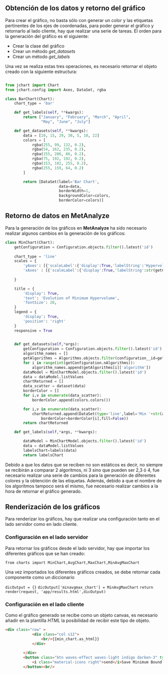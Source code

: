 ## Obtención de los datos y retorno del gráfico

Para crear el gráfico, no basta sólo con generar un color y las etiquetas pertinentes de los ejes de coordenadas, para poder generar el gráfico y retornarlo al lado cliente, hay que realizar una serie de tareas. El orden para la generación del gráfico es el siguiente:

* Crear la clase del gráfico
* Crear un método *get_datasets*
* Crear un método *get_labels*

Una vez se realiza estas tres operaciones, es necesario retornar el objeto creado con la siguiente estructura:

```python

from jchart import Chart
from jchart.config import Axes, DataSet, rgba

class BarChart(Chart):
    chart_type = 'bar'

    def get_labels(self, **kwargs):
        return ["January", "February", "March", "April",
                "May", "June", "July"]

    def get_datasets(self, **kwargs):
        data = [10, 15, 29, 30, 5, 10, 22]
        colors = [
            rgba(255, 99, 132, 0.2),
            rgba(54, 162, 235, 0.2),
            rgba(255, 206, 86, 0.2),
            rgba(75, 192, 192, 0.2),
            rgba(153, 102, 255, 0.2),
            rgba(255, 159, 64, 0.2)
        ]

        return [DataSet(label='Bar Chart',
                        data=data,
                        borderWidth=1,
                        backgroundColor=colors,
                        borderColor=colors)]
```
## Retorno de datos en MetAnalyze

Para la generación de los gráficos en **MetAnalyze** ha sido necesario realizar algunos cambios en la generación de los gráficos:

```python
class MinChart(Chart):
    getConfiguration = Configuration.objects.filter().latest('id')
  
    chart_type = 'line'
    scales = {
        'yAxes': [{'scaleLabel':{'display':True,'labelString':'Hypervolume','fontSize':int(15)}}],
        'xAxes' : [{'scaleLabel':{'display':True,'labelString':str(getConfiguration.evaluation),'fontSize':int(20)}}]
        
    }

    title = {
        'display': True,
        'text': 'Evolution of Minimum Hypervolume',
        'fontSize': 20,
    }
    legend = {
        'display': True,
        'position': 'right'
    }
    responsive = True
    

    def get_datasets(self,*args):
        getConfiguration = Configuration.objects.filter().latest('id')
        algorithm_names = []
        getAlgorithms = Algorithms.objects.filter(configuration__id=getConfiguration.id).values().distinct()
        for i in range(int(getConfiguration.nAlgorithms)):
            algorithm_names.append(getAlgorithms[i]['algorithm'])
        dataModel = MinChartModel.objects.filter().latest('id')
        data = dataModel.listValues
        chartReturned = []
        data_scatter = dataset(data)
        borderColor = []
        for i,v in enumerate(data_scatter):
            borderColor.append(colors.colors())

        for i,v in enumerate(data_scatter):
            chartReturned.append(DataSet(type='line',label='Min '+str(algorithm_names[i]),showLine=True,data=v, 
                borderColor=borderColor[i],fill=False))
        return chartReturned

    def get_labels(self,*args, **kwargs):

        dataModel = MinChartModel.objects.filter().latest('id')
        data = dataModel.listValues
        labelsChart=labels(data)
        return labelsChart
```

Debido a que los datos que se reciben no son estáticos es decir, no siempre se recibirán a comparar 2 algoritmos, ni 3 sino que pueden ser 2,3 ó 4, fue necesario realizar una serie de cambios para la generación de diferentes colores y la obtención de las etiquetas. Además, debido a que el nombre de los algoritmos tampoco será el mismo, fue necesario realizar cambios a la hora de retornar el gráfico generado.

## Renderización de los gráficos

Para renderizar los gráficos, hay que realizar una configuración tanto en el lado servidor como en lado cliente.

### Configuración en el lado servidor

Para retornar los gráficos desde el lado servidor, hay que importar los diferentes gráficos que se han creado:

`from charts import MinChart,AvgChart,MaxChart,MinAvgMaxChart`

Una vez importados los diferentes gráficos creados, se debe retornar cada componente como un diccionario

`dicOutput = {}`
`dicOutput['minavgmax_chart'] = MinAvgMaxChart`
`return render(request, 'app/results.html',dicOutput)`

### Configuración en el lado cliente

Como el gráfico generado se recibe como un objeto canvas, es necesario añadir en la plantilla *HTML* la posibilidad de recibir este tipo de objeto.

```html
<div class="row" >
			<div class="col s12">
				<br/>{{min_chart.as_html}}
			</div>
			
		</div>
		<button class="btn waves-effect waves-light indigo darken-3" type="button" name="action" id="saveMinChart-btn">
        	<i class="material-icons right">send</i>Save Minimum Bound Chart
      	</button><br/>
```